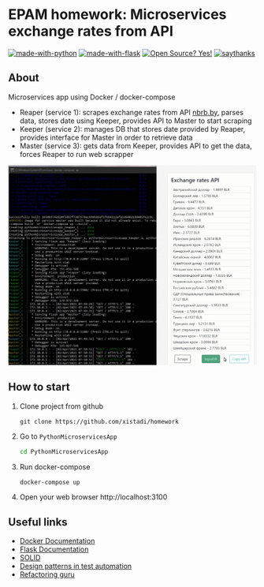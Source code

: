 # EPAM homework: Microservices exchange rates from API
[![made-with-python](https://img.shields.io/badge/Made%20with-Python-blue.svg)](https://www.python.org) [![made-with-flask](https://img.shields.io/badge/Made%20with-Flask-white.svg)](https://flask.palletsprojects.com/en/1.1.x/) [![Open Source? Yes!](https://badgen.net/badge/Open%20Source%20%3F/Yes%21/ab24db?icon=github)](https://github.com/xistadi/homework/edit/main/PythonMicroservicesApp) [![saythanks](https://img.shields.io/badge/say-thanks-ff69b4.svg)](https://www.donationalerts.com/c/xistadi)


## About
Microservices app using Docker / docker-compose
- Reaper (service 1): scrapes exchange rates from API [nbrb.by](https://www.nbrb.by), parses data, stores date using Keeper, provides API to Master to start scraping
- Keeper (service 2): manages DB that stores date provided by Reaper, provides interface for Master in order to retrieve data
- Master (service 3): gets data from Keeper, provides API to get the data, forces Reaper to run web scrapper

![gif](https://github.com/xistadi/homework/blob/main/PythonMicroservicesApp/images/start.gif)

## How to start

1. Clone project from github
    ```
    git clone https://github.com/xistadi/homework
    ```
2. Go to `PythonMicroservicesApp`
    ```bash
    cd PythonMicroservicesApp
    ```
3. Run docker-compose
    ```bash
    docker-compose up
    ```
4. Open your web browser http://localhost:3100

## Useful links

- [Docker Documentation](https://docs.docker.com)
- [Flask Documentation](https://flask.palletsprojects.com/en/1.1.x/)
- [SOLID](https://gist.github.com/pavel-loginov-dev/8f3ef63e265c15763d169eff4627265d)
- [Design patterns in test automation](https://habr.com/ru/company/jugru/blog/338836/)
- [Refactoring guru](https://refactoring.guru)
